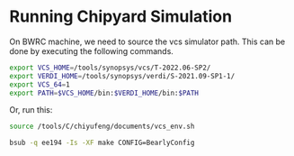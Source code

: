 # Running Chipyard Simulation

On BWRC machine, we need to source the vcs simulator path. This can be done by executing the following commands.

```bash
export VCS_HOME=/tools/synopsys/vcs/T-2022.06-SP2/
export VERDI_HOME=/tools/synopsys/verdi/S-2021.09-SP1-1/
export VCS_64=1
export PATH=$VCS_HOME/bin:$VERDI_HOME/bin:$PATH
```

Or, run this:

```bash
source /tools/C/chiyufeng/documents/vcs_env.sh
```





```bash
bsub -q ee194 -Is -XF make CONFIG=BearlyConfig
```







